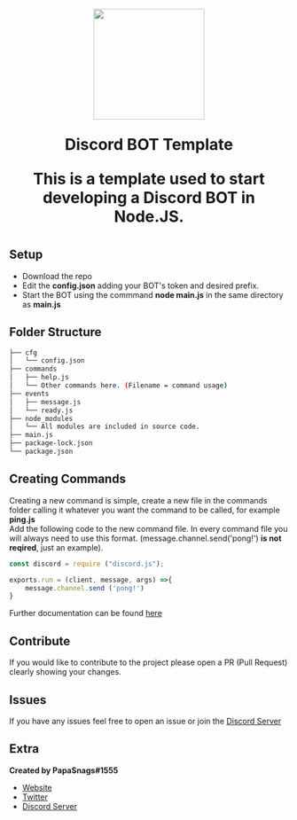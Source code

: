 <h1 align="center">
    <br>
    <img src="https://i.imgur.com/ZOKp8LH.jpg" height="200">
    <br>
    <p>Discord BOT Template</p>
    <p>This is a template used to start developing a Discord BOT in Node.JS.</p>
<h1>

## Setup
* Download the repo 
* Edit the **config.json** adding your BOT's token and desired prefix.
* Start the BOT using the commmand **node main.js** in the same directory as **main.js**

## Folder Structure
```bash
├── cfg
│   └── config.json
├── commands
│   ├── help.js
│   └── Other commands here. (Filename = command usage)
├── events
│   ├── message.js
│   └── ready.js
├── node_modules
│   └── All modules are included in source code.
├── main.js
├── package-lock.json
└── package.json
```

## Creating Commands
Creating a new command is simple, create a new file in the commands folder calling it whatever you want the command to be called, for example **ping.js**
</br>
Add the following code to the new command file. In every command file you will always need to use this format. (message.channel.send('pong!') **is not reqired**, just an example). 
```javascript
const discord = require ("discord.js");

exports.run = (client, message, args) =>{
    message.channel.send ('pong!')
}
```
Further documentation can be found [here](https://discord.js.org/#/)
## Contribute
If you would like to contribute to the project please open a PR (Pull Request) clearly showing your changes.

## Issues
If you have any issues feel free to open an issue or join the [Discord Server](https://discord.com/invite/w7B5nKB)

## Extra
__Created by PapaSnags#1555__
* [Website](https://papa-snags.com/projects/PLUG/)
* [Twitter](https://twitter.com/PapaSnags)
* [Discord Server](https://discord.com/invite/w7B5nKB)
